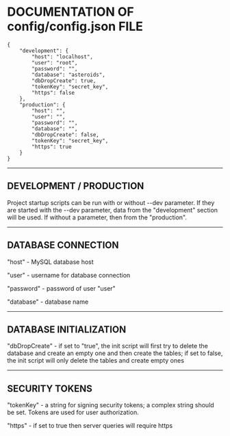 # DOCUMENTATION OF config/config.json FILE

    {
        "development": {
            "host": "localhost",
            "user": "root",
            "password": "",
            "database": "asteroids",
            "dbDropCreate": true,
            "tokenKey": "secret_key",
            "https": false
        },
        "production": {
            "host": "",
            "user": "",
            "password": "",
            "database": "",
            "dbDropCreate": false,
            "tokenKey": "secret_key",
            "https": true
        }
    }

---

## DEVELOPMENT / PRODUCTION

Project startup scripts can be run with or without --dev parameter. If they are started with the --dev parameter, data from the "development" section will be used. If without a parameter, then from the "production".

---

## DATABASE CONNECTION

"host" - MySQL database host

"user" - username for database connection

"password" - password of user "user"

"database" - database name

---

## DATABASE INITIALIZATION

"dbDropCreate" - if set to "true", the init script will first try to delete the database and create an empty one and then create the tables; if set to false, the init script will only delete the tables and create empty ones

---

## SECURITY TOKENS

"tokenKey" - a string for signing security tokens; a complex string should be set. Tokens are used for user authorization.

"https" - if set to true then server queries will require https